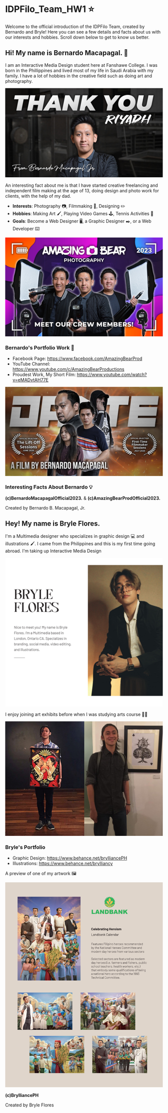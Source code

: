 # IDPFilo_Team_HW1 :star:
Welcome to the official introduction of the IDPFilo Team, created by Bernardo and Bryle! Here you can see a few details and facts about us with our interests and hobbies. Scroll down below to get to know us better.

## Hi! My name is Bernardo Macapagal. :bear:

I am an Interactive Media Design student here at Fanshawe College. I was born in the Phillippines and lived most of my life in Saudi Arabia with my family. I have a lot of hobbies in the creative field such as doing art and photography.



<img src=/images/bernardo_cover_photo.jpg>



An interesting fact about me is that I have started creative freelancing and independent film making at the age of 13, doing design and photo work for clients, with the help of my dad.

- __Interests__: Photography :camera:, Filmmaking :movie_camera:, Designing :pencil2:
- __Hobbies__: Making Art :paintbrush:, Playing Video Games :joystick:, Tennis Activities :tennis:
- __Goals__: Become a Web Designer :desktop_computer:, a Graphic Designer :black_nib:, or a Web Developer :keyboard:



<img src=/images/company_photo.jpg>



### Bernardo's Portfolio Work :notebook:

 - Facebook Page: https://www.facebook.com/AmazingBearProd
 - YouTube Channel: https://www.youtube.com/c/AmazingBearProductions
 - Proudest Work, My Short Film: https://www.youtube.com/watch?v=eMADvtAH77E



<img src=/images/shortfilm_bernardo.jpg>


### Interesting Facts About Bernardo :bulb:


__(c)BernardoMacapagalOfficial2023.__ & __(c)AmazingBearProdOfficial2023.__

Created by Bernardo B. Macapagal, Jr.


## Hey! My name is Bryle Flores.

I'm a Multimedia designer who specializes in graphic design :computer: and illustrations :paintbrush:. I came from the Philippines and this is my first time going abroad. I'm taking up Interactive Media Design

<img src=/images/bryle_photo1.jpg>

I enjoy joining art exhibits before when I was studying arts course :man_student:

<img src=/images/bryle_photo2_exhibit.jpg>

### Bryle's Portfolio
- Graphic Design: https://www.behance.net/brylliancePH
- Illustrations: https://www.behance.net/brylliancy

A preview of one of my artwork :framed_picture:

<img src=/images/bryle_photo3_sample1.jpg>

__(c)BrylliancePH__

Created by Bryle Flores

